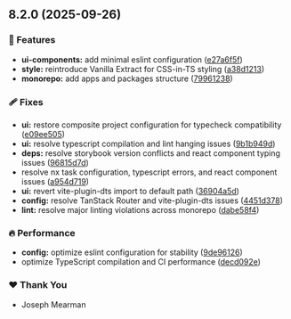 ## 8.2.0 (2025-09-26)

### 🚀 Features

- **ui-components:** add minimal eslint configuration ([e27a6f5f](https://github.com/Mearman/Academic-Explorer/commit/e27a6f5f))
- **style:** reintroduce Vanilla Extract for CSS-in-TS styling ([a38d1213](https://github.com/Mearman/Academic-Explorer/commit/a38d1213))
- **monorepo:** add apps and packages structure ([79961238](https://github.com/Mearman/Academic-Explorer/commit/79961238))

### 🩹 Fixes

- **ui:** restore composite project configuration for typecheck compatibility ([e09ee505](https://github.com/Mearman/Academic-Explorer/commit/e09ee505))
- **ui:** resolve typescript compilation and lint hanging issues ([9b1b949d](https://github.com/Mearman/Academic-Explorer/commit/9b1b949d))
- **deps:** resolve storybook version conflicts and react component typing issues ([96815d7d](https://github.com/Mearman/Academic-Explorer/commit/96815d7d))
- resolve nx task configuration, typescript errors, and react component issues ([a954d719](https://github.com/Mearman/Academic-Explorer/commit/a954d719))
- **ui:** revert vite-plugin-dts import to default path ([36904a5d](https://github.com/Mearman/Academic-Explorer/commit/36904a5d))
- **config:** resolve TanStack Router and vite-plugin-dts issues ([4451d378](https://github.com/Mearman/Academic-Explorer/commit/4451d378))
- **lint:** resolve major linting violations across monorepo ([dabe58f4](https://github.com/Mearman/Academic-Explorer/commit/dabe58f4))

### 🔥 Performance

- **config:** optimize eslint configuration for stability ([9de96126](https://github.com/Mearman/Academic-Explorer/commit/9de96126))
- optimize TypeScript compilation and CI performance ([decd092e](https://github.com/Mearman/Academic-Explorer/commit/decd092e))

### ❤️ Thank You

- Joseph Mearman